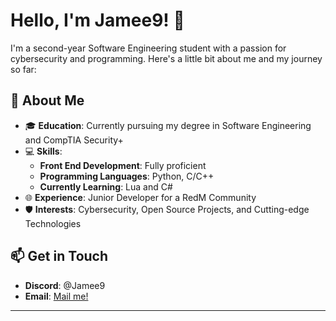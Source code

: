 # Hello, I'm Jamee9! 👋

I'm a second-year Software Engineering student with a passion for cybersecurity and programming. Here's a little bit about me and my journey so far:

## 🚀 About Me

- 🎓 **Education**: Currently pursuing my degree in Software Engineering and CompTIA Security+
- 💻 **Skills**:
  - **Front End Development**: Fully proficient
  - **Programming Languages**: Python, C/C++
  - **Currently Learning**: Lua and C#
- 🌐 **Experience**: Junior Developer for a RedM Community
- 🛡️ **Interests**: Cybersecurity, Open Source Projects, and Cutting-edge Technologies

## 📫 Get in Touch

- **Discord**: @Jamee9
- **Email**: [Mail me!](mailto:jamee8925@gmail.com)

---
